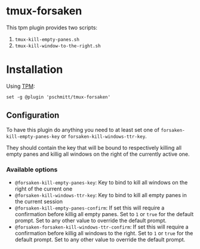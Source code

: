 # tmux-forsaken

This tpm plugin provides two scripts:

1. `tmux-kill-empty-panes.sh`
2. `tmux-kill-window-to-the-right.sh`

# Installation

Using [TPM](https://github.com/tmux-plugins/tpm):

```
set -g @plugin 'pschmitt/tmux-forsaken'
```

## Configuration

To have this plugin do anything you need to at least set one of
`forsaken-kill-empty-panes-key` or `forsaken-kill-windows-ttr-key`.

They should contain the key that will be bound to respectively killing all
empty panes and killig all windows on the right of the currently active one.

### Available options

- `@forsaken-kill-empty-panes-key`: Key to bind to kill all windows on the right 
of the current one
- `@forsaken-kill-windows-ttr-key`: Key to bind to kill all empty panes in the
current session
- `@forsaken-kill-empty-panes-confirm`: If set this will require a confirmation
before killig all empty panes. Set to `1` or `true` for the default prompt. Set
to any other value to override the default prompt.
- `@forsaken-forsaken-kill-windows-ttr-confirm`: If set this will require a
confirmation before killig all windows to the right. Set to `1` or `true` 
for the default prompt. Set to any other value to override the default prompt.
